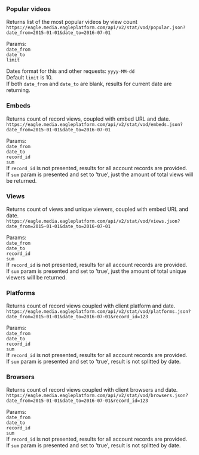 ### Popular videos
Returns list of the most popular videos by view count
`https://eagle.media.eagleplatform.com/api/v2/stat/vod/popular.json?date_from=2015-01-01&date_to=2016-07-01`  
  
Params:  
`date_from`  
`date_to`  
`limit`  
  
Dates format for this and other requests: `yyyy-MM-dd`  
Default `limit` is 10.  
If both `date_from` and `date_to` are blank, results for current date are returning.  

### Embeds
Returns count of record views, coupled with embed URL and date.  
`https://eagle.media.eagleplatform.com/api/v2/stat/vod/embeds.json?date_from=2015-01-01&date_to=2016-07-01`    
  
Params:  
`date_from`  
`date_to`  
`record_id`  
`sum`  
If `record_id` is not presented, results for all account records are provided.  
If `sum` param is presented and set to 'true', just the amount of total views will be returned.  

### Views
Returns count of views and unique viewers, coupled with embed URL and date.  
`https://eagle.media.eagleplatform.com/api/v2/stat/vod/views.json?date_from=2015-01-01&date_to=2016-07-01`    
  
Params:  
`date_from`  
`date_to`  
`record_id`  
`sum`  
If `record_id` is not presented, results for all account records are provided.  
If `sum` param is presented and set to 'true', just the amount of total unique viewers will be returned.  

### Platforms
Returns count of record views coupled with client platform and date.  
`https://eagle.media.eagleplatform.com/api/v2/stat/vod/platforms.json?date_from=2015-01-01&date_to=2016-07-01&record_id=123`   

Params:  
`date_from`  
`date_to`  
`record_id`  
`sum`  
If `record_id` is not presented, results for all account records are provided.  
If `sum` param is presented and set to 'true', result is not splitted by date.


### Browsers
Returns count of record views coupled with client browsers and date.  
`https://eagle.media.eagleplatform.com/api/v2/stat/vod/browsers.json?date_from=2015-01-01&date_to=2016-07-01&record_id=123`   

Params:  
`date_from`  
`date_to`  
`record_id`  
`sum`  
If `record_id` is not presented, results for all account records are provided.  
If `sum` param is presented and set to 'true', result is not splitted by date.  

